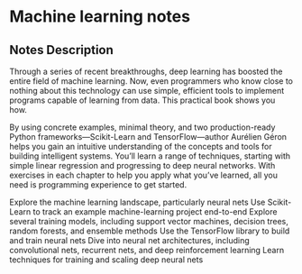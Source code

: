 # Machine learning notes
## Notes Description
Through a series of recent breakthroughs, deep learning has boosted the entire field of machine learning. Now, even programmers who know close to nothing about this technology can use simple, efficient tools to implement programs capable of learning from data. This practical book shows you how.

By using concrete examples, minimal theory, and two production-ready Python frameworks—Scikit-Learn and TensorFlow—author Aurélien Géron helps you gain an intuitive understanding of the concepts and tools for building intelligent systems. You’ll learn a range of techniques, starting with simple linear regression and progressing to deep neural networks. With exercises in each chapter to help you apply what you’ve learned, all you need is programming experience to get started.

Explore the machine learning landscape, particularly neural nets
Use Scikit-Learn to track an example machine-learning project end-to-end
Explore several training models, including support vector machines, decision trees, random forests, and ensemble methods
Use the TensorFlow library to build and train neural nets
Dive into neural net architectures, including convolutional nets, recurrent nets, and deep reinforcement learning
Learn techniques for training and scaling deep neural nets
